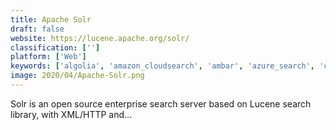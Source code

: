 ```yaml
---
title: Apache Solr
draft: false 
website: https://lucene.apache.org/solr/
classification: ['']
platform: ['Web']
keywords: ['algolia', 'amazon_cloudsearch', 'ambar', 'azure_search', 'cludo_site_search', 'elasticsearch', 'eloquent_orm', 'expertrec_search_engine', 'google_enterprise_search', 'lucene', 'nette', 'opensearchserver', 'redbeanphp', 'sajari', 'searchstax', 'site_search_360', 'swiftype', 'swiftype_site_search', 'xapian']
image: 2020/04/Apache-Solr.png
---
```

Solr is an open source enterprise search server based on Lucene search library, with XML/HTTP and...